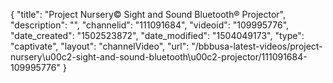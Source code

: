 {
    "title": "Project Nursery&copy; Sight and Sound Bluetooth&reg; Projector",
    "description": "",
    "channelid": "111091684",
    "videoid": "109995776",
    "date_created": "1502523872",
    "date_modified": "1504049173",
    "type": "captivate",
    "layout": "channelVideo",
    "url": "\/bbbusa-latest-videos\/project-nursery\u00c2-sight-and-sound-bluetooth\u00c2-projector\/111091684-109995776"
}